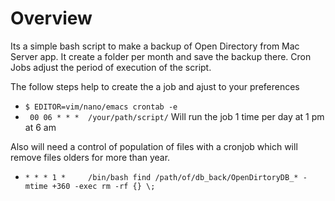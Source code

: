 Overview
========

Its a simple bash script to make a backup of Open Directory from Mac Server app. It create a folder per month and save the backup there.
Cron Jobs adjust the period of execution of the script.

The follow steps help to create the a job and ajust to your preferences

* `$ EDITOR=vim/nano/emacs crontab -e`
* ` 00 06 * * *  /your/path/script/`  Will run the job 1 time per day at 1 pm at 6 am

Also will need a control of population of files with a cronjob which will remove files olders for more than year.

* `* * * 1 *     /bin/bash find /path/of/db_back/OpenDirtoryDB_* -mtime +360 -exec rm -rf {} \;` 
